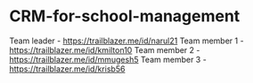 # CRM-for-school-management

Team leader - https://trailblazer.me/id/narul21
Team member 1 - https://trailblazer.me/id/kmilton10
Team member 2 - https://trailblazer.me/id/mmugesh5
Team member 3 - https://trailblazer.me/id/krisb56
